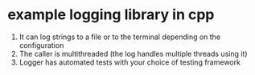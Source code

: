 # example logging library in cpp

1. It can log strings to a file or to the terminal depending on the configuration
2. The caller is multithreaded (the log handles multiple threads using it)
3. Logger has automated tests with your choice of testing framework
